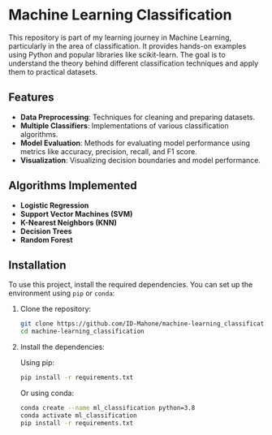 # Machine Learning Classification

This repository is part of my learning journey in Machine Learning, particularly in the area of classification. It provides hands-on examples using Python and popular libraries like scikit-learn. The goal is to understand the theory behind different classification techniques and apply them to practical datasets.

## Features

- **Data Preprocessing**: Techniques for cleaning and preparing datasets.
- **Multiple Classifiers**: Implementations of various classification algorithms.
- **Model Evaluation**: Methods for evaluating model performance using metrics like accuracy, precision, recall, and F1 score.
- **Visualization**: Visualizing decision boundaries and model performance.

## Algorithms Implemented

- **Logistic Regression**
- **Support Vector Machines (SVM)**
- **K-Nearest Neighbors (KNN)**
- **Decision Trees**
- **Random Forest**

## Installation

To use this project, install the required dependencies. You can set up the environment using `pip` or `conda`:

1. Clone the repository:
   ```bash
   git clone https://github.com/ID-Mahone/machine-learning_classification.git
   cd machine-learning_classification
   ```

2. Install the dependencies:

   Using pip:
   ```bash
   pip install -r requirements.txt
   ```

   Or using conda:
   ```bash
   conda create --name ml_classification python=3.8
   conda activate ml_classification
   pip install -r requirements.txt
   
